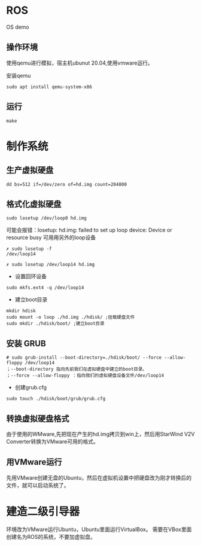 # ROS
OS demo

## 操作环境
使用qemu进行模拟，宿主机ubunut 20.04,使用vmware运行。

安装qemu
```
sudo apt install qemu-system-x86
```

## 运行
```
make
```

# 制作系统
## 生产虚拟硬盘
```
dd bs=512 if=/dev/zero of=hd.img count=204800
```

## 格式化虚拟硬盘
```
sudo losetup /dev/loop0 hd.img
```
可能会报错：losetup: hd.img: failed to set up loop device: Device or resource busy
可用用另外的loop设备

```
✗ sudo losetup -f
/dev/loop14

✗ sudo losetup /dev/loop14 hd.img
```

- 设置回环设备
```
sudo mkfs.ext4 -q /dev/loop14
```

- 建立boot目录
```
mkdir hdisk
sudo mount -o loop ./hd.img ./hdisk/ ;挂载硬盘文件
sudo mkdir ./hdisk/boot/ ;建立boot目录
```

## 安装 GRUB
```
# sudo grub-install --boot-directory=./hdisk/boot/ --force --allow-floppy /dev/loop14
；--boot-directory 指向先前我们在虚拟硬盘中建立的boot目录。
；--force --allow-floppy ：指向我们的虚拟硬盘设备文件/dev/loop14
```

- 创建grub.cfg

```
sudo touch ./hdisk/boot/grub/grub.cfg
```

## 转换虚拟硬盘格式
由于使用的WMware,先把现在产生的hd.img拷贝到win上，然后用StarWind V2V Converter转换为VMware可用的格式。

## 用VMware运行
先用VMware创建无盘的Ubuntu，然后在虚拟机设置中把硬盘改为刚才转换后的文件，就可以启动系统了。


# 建造二级引导器
环境改为VMware运行Ubuntu，Ubuntu里面运行VirtualBox。
需要在VBox里面创建名为ROS的系统，不要加虚拟盘。

